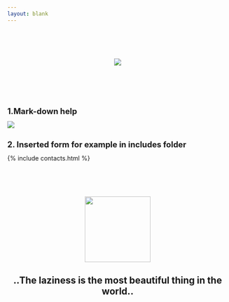 ```yaml
---
layout: blank
---
```

<style>
.big  {
    font-size: 1.3em;
  }

.norm  {
    font-size: 0.9em;
  }

.small  {
    font-size: 0.8em;
  }
</style>


<!-- from here the content -->
<br><br><br>
<div align="center">
  <img src="{{site.baseurl}}/images/system/raspberrypi_logo.png/" width="">
</div>
<br><br><br>

<br>
<h1 class="big"> 1.Mark-down help </h1>
<img src="{{site.baseurl}}/images/system/markdown_help.png/" width="">

<br>
<h1 class="big"> 2. Inserted form for example in includes folder </h1>
{% include contacts.html %}

<br><br><br>
<div align="center">
  <img src="{{site.baseurl}}/images/system/lazycat.png/" width="150">
  <h2>..The laziness is the most beautiful thing in the world..</h2>
</div>
